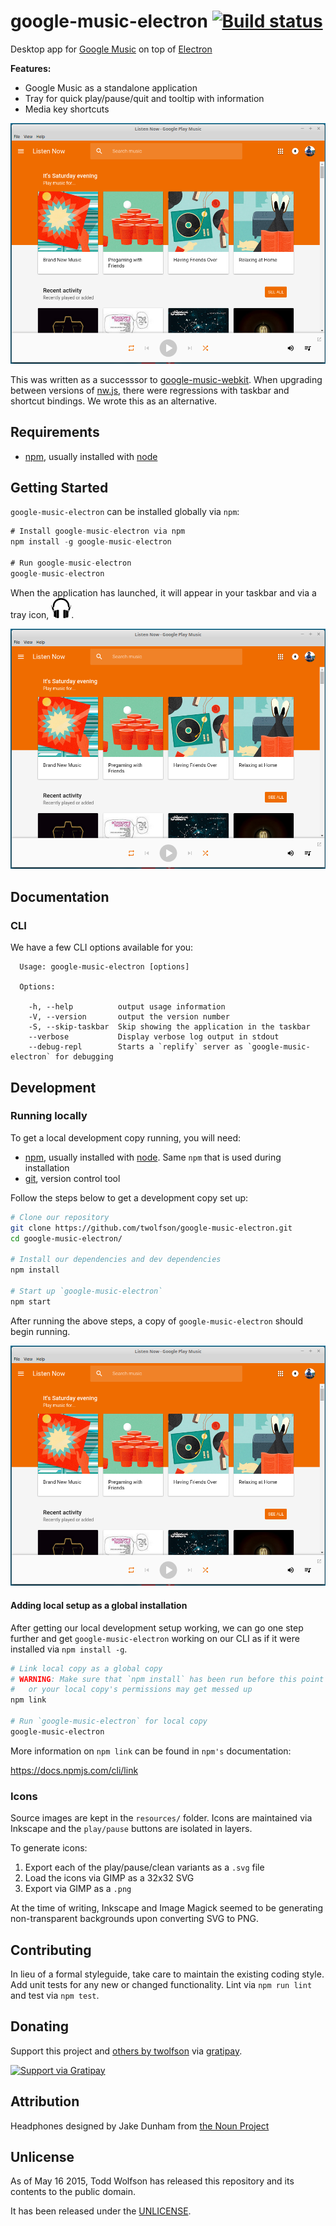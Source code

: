 # google-music-electron [![Build status](https://travis-ci.org/twolfson/google-music-electron.png?branch=master)](https://travis-ci.org/twolfson/google-music-electron)

Desktop app for [Google Music][] on top of [Electron][]

**Features:**

- Google Music as a standalone application
- Tray for quick play/pause/quit and tooltip with information
- Media key shortcuts

![Screenshot](docs/screenshot.png)

This was written as a successsor to [google-music-webkit][]. When upgrading between versions of [nw.js][], there were regressions with taskbar and shortcut bindings. We wrote this as an alternative.

[Google Music]: https://play.google.com/music/listen
[Electron]: http://electron.atom.io/
[google-music-webkit]: https://github.com/twolfson/google-music-webkit
[nw.js]: https://github.com/nwjs/nw.js

## Requirements
- [npm][], usually installed with [node][]

[npm]: http://npmjs.org/
[node]: http://nodejs.org/

## Getting Started
`google-music-electron` can be installed globally via `npm`:

```js
# Install google-music-electron via npm
npm install -g google-music-electron

# Run google-music-electron
google-music-electron
```

When the application has launched, it will appear in your taskbar and via a tray icon, ![tray icon](lib/assets/icon.png).

![Screenshot](docs/screenshot.png)

## Documentation
### CLI
We have a few CLI options available for you:

```
  Usage: google-music-electron [options]

  Options:

    -h, --help          output usage information
    -V, --version       output the version number
    -S, --skip-taskbar  Skip showing the application in the taskbar
    --verbose           Display verbose log output in stdout
    --debug-repl        Starts a `replify` server as `google-music-electron` for debugging
```

## Development
### Running locally
To get a local development copy running, you will need:

- [npm][], usually installed with [node][]. Same `npm` that is used during installation
- [git][], version control tool

[git]: http://git-scm.com/

Follow the steps below to get a development copy set up:

```bash
# Clone our repository
git clone https://github.com/twolfson/google-music-electron.git
cd google-music-electron/

# Install our dependencies and dev dependencies
npm install

# Start up `google-music-electron`
npm start
```

After running the above steps, a copy of `google-music-electron` should begin running.

![Screenshot](docs/screenshot.png)

#### Adding local setup as a global installation
After getting our local development setup working, we can go one step further and get `google-music-electron` working on our CLI as if it were installed via `npm install -g`.

```bash
# Link local copy as a global copy
# WARNING: Make sure that `npm install` has been run before this point
#   or your local copy's permissions may get messed up
npm link

# Run `google-music-electron` for local copy
google-music-electron
```

More information on `npm link` can be found in `npm's` documentation:

https://docs.npmjs.com/cli/link

### Icons
Source images are kept in the `resources/` folder. Icons are maintained via Inkscape and the `play/pause` buttons are isolated in layers.

To generate icons:

1. Export each of the play/pause/clean variants as a `.svg` file
2. Load the icons via GIMP as a 32x32 SVG
3. Export via GIMP as a `.png`

At the time of writing, Inkscape and Image Magick seemed to be generating non-transparent backgrounds upon converting SVG to PNG.

## Contributing
In lieu of a formal styleguide, take care to maintain the existing coding style. Add unit tests for any new or changed functionality. Lint via `npm run lint` and test via `npm test`.

## Donating
Support this project and [others by twolfson][gratipay] via [gratipay][].

[![Support via Gratipay][gratipay-badge]][gratipay]

[gratipay-badge]: https://cdn.rawgit.com/gratipay/gratipay-badge/2.x.x/dist/gratipay.png
[gratipay]: https://www.gratipay.com/twolfson/

## Attribution
Headphones designed by Jake Dunham from [the Noun Project][headphones-icon]

[headphones-icon]: http://thenounproject.com/term/headphones/16097/

## Unlicense
As of May 16 2015, Todd Wolfson has released this repository and its contents to the public domain.

It has been released under the [UNLICENSE][].

[UNLICENSE]: UNLICENSE
